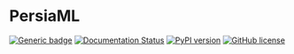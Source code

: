 PersiaML
======

[![Generic badge](https://img.shields.io/badge/tutorials-up-green.svg)](https://persiaml-tutorials.pages.dev) [![Documentation Status](https://readthedocs.org/projects/persiaml/badge/?version=latest)](https://persiaml.readthedocs.io/en/latest/?badge=latest)
 [![PyPI version](https://badge.fury.io/py/persia.svg)](https://badge.fury.io/py/persia) [![GitHub license](https://img.shields.io/github/license/PersiaML/PersiaML)](https://github.com/PersiaML/PersiaML/blob/master/LICENSE)
